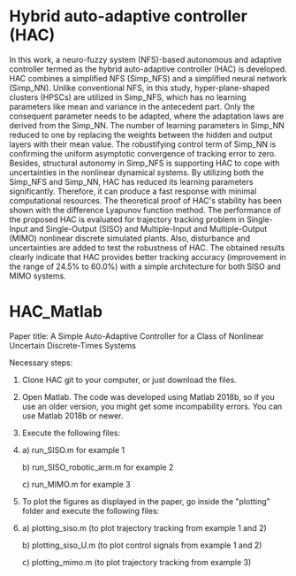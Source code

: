 # Hybrid auto-adaptive controller (HAC)
In this work, a neuro-fuzzy system (NFS)-based autonomous and adaptive controller termed as the hybrid auto-adaptive controller (HAC) is developed. HAC combines a simplified NFS (Simp_NFS) and a simplified neural network (Simp\_NN). Unlike conventional NFS, in this study, hyper-plane-shaped clusters (HPSCs) are utilized in Simp_NFS, which has no learning parameters like mean and variance in the antecedent part. Only the consequent parameter needs to be adapted, where the adaptation laws are derived from the Simp_NN. The number of learning parameters in Simp\_NN reduced to one by replacing the weights between the hidden and output layers with their mean value. The robustifying control term of Simp_NN is confirming the uniform asymptotic convergence of tracking error to zero. Besides, structural autonomy in Simp\_NFS is supporting HAC to cope with uncertainties in the nonlinear dynamical systems. By utilizing both the Simp\_NFS and Simp\_NN, HAC has reduced its learning parameters significantly. Therefore, it can produce a fast response with minimal computational resources. The theoretical proof of HAC's stability has been shown with the difference Lyapunov function method. The performance of the proposed HAC is evaluated for trajectory tracking problem in Single-Input and Single-Output (SISO) and Multiple-Input and Multiple-Output (MIMO) nonlinear discrete simulated plants. Also, disturbance and uncertainties are added to test the robustness of HAC. The obtained results clearly indicate that HAC provides better tracking accuracy (improvement in the range of 24.5% to 60.0%) with a simple architecture for both SISO and MIMO systems.

# HAC_Matlab

Paper title:
A Simple Auto-Adaptive Controller for a Class of Nonlinear Uncertain Discrete-Times Systems

Necessary steps:

1. Clone HAC git to your computer, or just download the files.
2. Open Matlab. The code was developed using Matlab 2018b, so if you use an older version, you might get some incompability errors. You can use Matlab 2018b or newer.
3. Execute the following files:
4.
    a) run_SISO.m for example 1
    
    b) run_SISO_robotic_arm.m for example 2
    
    c) run_MIMO.m for example 3
4. To plot the figures as displayed in the paper, go inside the "plotting" folder and execute the following files:
5. 
   a) plotting_siso.m (to plot trajectory tracking from example 1 and 2)
   
   b) plotting_siso_U.m (to plot control signals from example 1 and 2)
   
   c) plotting_mimo.m (to plot trajectory tracking from example 3)
